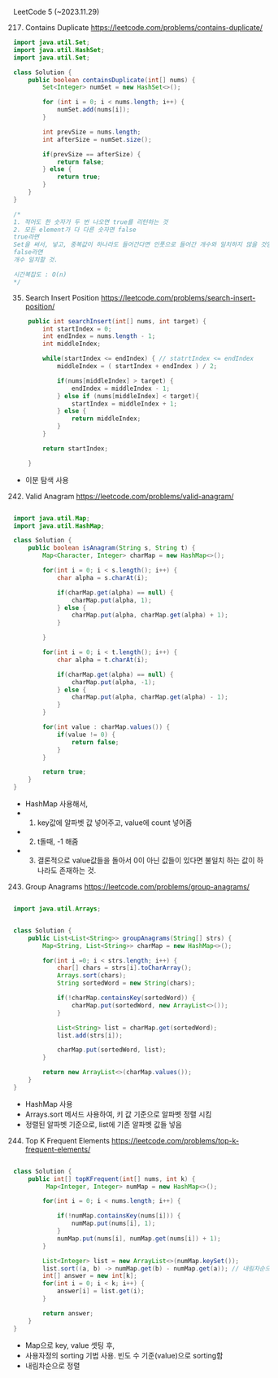 LeetCode 5 (~2023.11.29)

217. Contains Duplicate
     https://leetcode.com/problems/contains-duplicate/

```java
import java.util.Set;
import java.util.HashSet;
import java.util.Set;

class Solution {
    public boolean containsDuplicate(int[] nums) {
        Set<Integer> numSet = new HashSet<>();

        for (int i = 0; i < nums.length; i++) {
            numSet.add(nums[i]);
        }

        int prevSize = nums.length;
        int afterSize = numSet.size();

        if(prevSize == afterSize) {
            return false;
        } else {
            return true;
        }
    }
}

/*
1. 적어도 한 숫자가 두 번 나오면 true를 리턴하는 것
2. 모든 element가 다 다른 숫자면 false
true라면
Set을 써서, 넣고, 중복값이 하나라도 들어간다면 인풋으로 들어간 개수와 일치하지 않을 것임.
false라면
개수 일치할 것.

시간복잡도 : O(n)
*/

```

35. Search Insert Position
    https://leetcode.com/problems/search-insert-position/

```java
    public int searchInsert(int[] nums, int target) {
        int startIndex = 0;
        int endIndex = nums.length - 1;
        int middleIndex;

        while(startIndex <= endIndex) { // statrtIndex <= endIndex
            middleIndex = ( startIndex + endIndex ) / 2;

            if(nums[middleIndex] > target) {
                endIndex = middleIndex - 1;
            } else if (nums[middleIndex] < target){
                startIndex = middleIndex + 1;
            } else {
                return middleIndex;
            }
        }

        return startIndex;

    }

```

- 이분 탐색 사용

242. Valid Anagram
     https://leetcode.com/problems/valid-anagram/

```java

import java.util.Map;
import java.util.HashMap;

class Solution {
    public boolean isAnagram(String s, String t) {
        Map<Character, Integer> charMap = new HashMap<>();

        for(int i = 0; i < s.length(); i++) {
            char alpha = s.charAt(i);

            if(charMap.get(alpha) == null) {
                charMap.put(alpha, 1);
            } else {
                charMap.put(alpha, charMap.get(alpha) + 1);
            }

        }

        for(int i = 0; i < t.length(); i++) {
            char alpha = t.charAt(i);

            if(charMap.get(alpha) == null) {
                charMap.put(alpha, -1);
            } else {
                charMap.put(alpha, charMap.get(alpha) - 1);
            }
        }

        for(int value : charMap.values()) {
            if(value != 0) {
                return false;
            }
        }

        return true;
    }
}

```

- HashMap 사용해서,
- 1. key값에 알파벳 값 넣어주고, value에 count 넣어줌
- 2. t돌때, -1 해줌
- 3. 결론적으로 value값들을 돌아서 0이 아닌 값들이 있다면 불일치 하는 값이 하나라도 존재하는 것.

243. Group Anagrams
     https://leetcode.com/problems/group-anagrams/

```java

import java.util.Arrays;


class Solution {
    public List<List<String>> groupAnagrams(String[] strs) {
        Map<String, List<String>> charMap = new HashMap<>();

        for(int i =0; i < strs.length; i++) {
            char[] chars = strs[i].toCharArray();
            Arrays.sort(chars);
            String sortedWord = new String(chars);

            if(!charMap.containsKey(sortedWord)) {
                charMap.put(sortedWord, new ArrayList<>());
            }

            List<String> list = charMap.get(sortedWord);
            list.add(strs[i]);

            charMap.put(sortedWord, list);
        }

        return new ArrayList<>(charMap.values());
    }
}

```

- HashMap 사용
- Arrays.sort 메서드 사용하여, 키 값 기준으로 알파벳 정렬 시킴
- 정렬된 알파벳 기준으로, list에 기존 알파벳 값들 넣음

244. Top K Frequent Elements
     https://leetcode.com/problems/top-k-frequent-elements/

```java

class Solution {
    public int[] topKFrequent(int[] nums, int k) {
         Map<Integer, Integer> numMap = new HashMap<>();

        for(int i = 0; i < nums.length; i++) {

            if(!numMap.containsKey(nums[i])) {
                numMap.put(nums[i], 1);
            }
            numMap.put(nums[i], numMap.get(nums[i]) + 1);
        }

        List<Integer> list = new ArrayList<>(numMap.keySet());
        list.sort((a, b) -> numMap.get(b) - numMap.get(a)); // 내림차순으로 정렬
        int[] answer = new int[k];
        for(int i = 0; i < k; i++) {
            answer[i] = list.get(i);
        }

        return answer;
    }
}

```

- Map으로 key, value 셋팅 후,
- 사용자정의 sorting 기법 사용. 빈도 수 기준(value)으로 sorting함
- 내림차순으로 정렬
